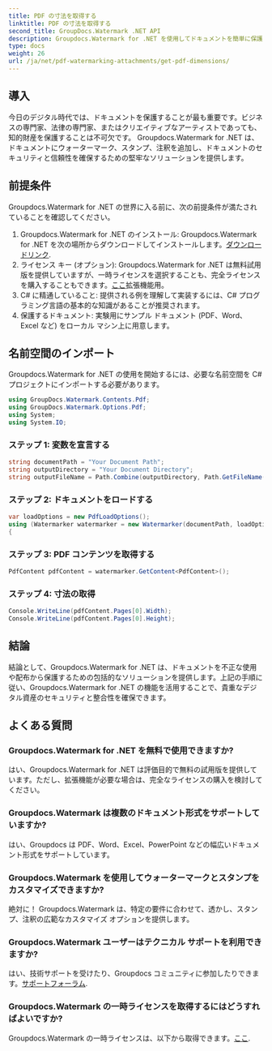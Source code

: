 ```yaml
---
title: PDF の寸法を取得する
linktitle: PDF の寸法を取得する
second_title: GroupDocs.Watermark .NET API
description: Groupdocs.Watermark for .NET を使用してドキュメントを簡単に保護します。透かし、スタンプ、注釈を簡単に追加できます。
type: docs
weight: 26
url: /ja/net/pdf-watermarking-attachments/get-pdf-dimensions/
---
```

## 導入
今日のデジタル時代では、ドキュメントを保護することが最も重要です。ビジネスの専門家、法律の専門家、またはクリエイティブなアーティストであっても、知的財産を保護することは不可欠です。 Groupdocs.Watermark for .NET は、ドキュメントにウォーターマーク、スタンプ、注釈を追加し、ドキュメントのセキュリティと信頼性を確保するための堅牢なソリューションを提供します。
## 前提条件
Groupdocs.Watermark for .NET の世界に入る前に、次の前提条件が満たされていることを確認してください。
1.  Groupdocs.Watermark for .NET のインストール: Groupdocs.Watermark for .NET を次の場所からダウンロードしてインストールします。[ダウンロードリンク](https://releases.groupdocs.com/Watermark/net/).
2. ライセンス キー (オプション): Groupdocs.Watermark for .NET は無料試用版を提供していますが、一時ライセンスを選択することも、完全ライセンスを購入することもできます。[ここ](https://purchase.groupdocs.com/buy)拡張機能用。
3. C# に精通していること: 提供される例を理解して実装するには、C# プログラミング言語の基本的な知識があることが推奨されます。
4. 保護するドキュメント: 実験用にサンプル ドキュメント (PDF、Word、Excel など) をローカル マシン上に用意します。

## 名前空間のインポート
Groupdocs.Watermark for .NET の使用を開始するには、必要な名前空間を C# プロジェクトにインポートする必要があります。
```csharp
using GroupDocs.Watermark.Contents.Pdf;
using GroupDocs.Watermark.Options.Pdf;
using System;
using System.IO;
```
### ステップ 1: 変数を宣言する
```csharp
string documentPath = "Your Document Path";
string outputDirectory = "Your Document Directory";
string outputFileName = Path.Combine(outputDirectory, Path.GetFileName(documentPath));
```
### ステップ 2: ドキュメントをロードする
```csharp
var loadOptions = new PdfLoadOptions();
using (Watermarker watermarker = new Watermarker(documentPath, loadOptions))
{
```
### ステップ 3: PDF コンテンツを取得する
```csharp
PdfContent pdfContent = watermarker.GetContent<PdfContent>();
```
### ステップ 4: 寸法の取得
```csharp
Console.WriteLine(pdfContent.Pages[0].Width);
Console.WriteLine(pdfContent.Pages[0].Height);
```

## 結論
結論として、Groupdocs.Watermark for .NET は、ドキュメントを不正な使用や配布から保護するための包括的なソリューションを提供します。上記の手順に従い、Groupdocs.Watermark for .NET の機能を活用することで、貴重なデジタル資産のセキュリティと整合性を確保できます。
## よくある質問
### Groupdocs.Watermark for .NET を無料で使用できますか?
はい、Groupdocs.Watermark for .NET は評価目的で無料の試用版を提供しています。ただし、拡張機能が必要な場合は、完全なライセンスの購入を検討してください。
### Groupdocs.Watermark は複数のドキュメント形式をサポートしていますか?
はい、Groupdocs は PDF、Word、Excel、PowerPoint などの幅広いドキュメント形式をサポートしています。
### Groupdocs.Watermark を使用してウォーターマークとスタンプをカスタマイズできますか?
絶対に！ Groupdocs.Watermark は、特定の要件に合わせて、透かし、スタンプ、注釈の広範なカスタマイズ オプションを提供します。
### Groupdocs.Watermark ユーザーはテクニカル サポートを利用できますか?
はい、技術サポートを受けたり、Groupdocs コミュニティに参加したりできます。[サポートフォーラム](https://forum.groupdocs.com/c/watermark/19).
### Groupdocs.Watermark の一時ライセンスを取得するにはどうすればよいですか?
 Groupdocs.Watermark の一時ライセンスは、以下から取得できます。[ここ](https://purchase.groupdocs.com/temporary-license/).